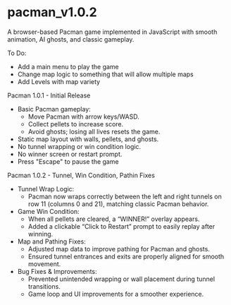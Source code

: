 # pacman_v1.0.2
A browser-based Pacman game implemented in JavaScript with smooth animation, AI ghosts, and classic gameplay.

To Do:
- Add a main menu to play the game
- Change map logic to something that will allow multiple maps
- Add Levels with map variety

Pacman 1.0.1 - Initial Release
- Basic Pacman gameplay:
    - Move Pacman with arrow keys/WASD.
    - Collect pellets to increase score.
    - Avoid ghosts; losing all lives resets the game.
- Static map layout with walls, pellets, and ghosts.
- No tunnel wrapping or win condition logic.
- No winner screen or restart prompt.
- Press "Escape" to pause the game

Pacman 1.0.2 - Tunnel, Win Condition, Pathin Fixes
- Tunnel Wrap Logic:
    - Pacman now wraps correctly between the left and right tunnels on row 11 (columns 0 and 21), matching classic Pacman behavior.
- Game Win Condition:
    - When all pellets are cleared, a “WINNER!” overlay appears.
    - Added a clickable “Click to Restart” prompt to easily replay after winning.
- Map and Pathing Fixes:
    - Adjusted map data to improve pathing for Pacman and ghosts.
    - Ensured tunnel entrances and exits are properly aligned for smooth movement.
- Bug Fixes & Improvements:
    - Prevented unintended wrapping or wall placement during tunnel transitions.
    - Game loop and UI improvements for a smoother experience.
